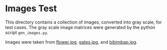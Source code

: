 # Images Test

This directory contains a collection of images, converted into gray scale, for
test cases. The gray scale image matrices were generated by the python script
`gen_images.py`.

Images were taken from
[flower.jpg](https://upload.wikimedia.org/wikipedia/commons/5/52/Liliumbulbiferumflowertop.jpg), [gates.jpg](https://upload.wikimedia.org/wikipedia/commons/7/70/Gates-Hillman_Complex_at_Carnegie_Mellon_University_3.jpg), and
[bibimbap.jpg](https://upload.wikimedia.org/wikipedia/commons/4/44/Dolsot-bibimbap.jpg).
